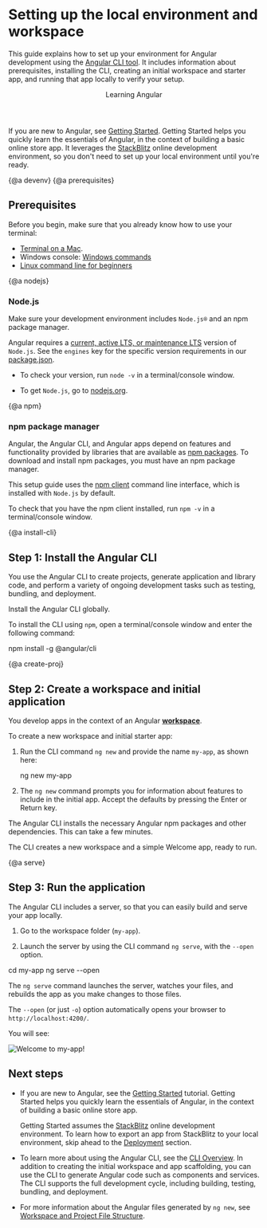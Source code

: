 # Setting up the local environment and workspace


This guide explains how to set up your environment for Angular development using the [Angular CLI tool](cli "CLI command reference").
It includes information about prerequisites, installing the CLI, creating an initial workspace and starter app, and running that app locally to verify your setup.


<div class="callout is-helpful">
<header>Learning Angular</header>

If you are new to Angular, see [Getting Started](start). Getting Started helps you quickly learn the essentials of Angular, in the context of building a basic online store app. It leverages the [StackBlitz](https://stackblitz.com/) online development environment, so you don't need to set up your local environment until you're ready.


</div>


{@a devenv}
{@a prerequisites}
## Prerequisites

Before you begin, make sure that you already know how to use your terminal:

*  [Terminal on a Mac](https://support.apple.com/guide/terminal/welcome/mac).
*  Windows console: [Windows commands](https://docs.microsoft.com/en-us/windows-server/administration/windows-commands/windows-commands)
*  [Linux command line for beginners ](https://ubuntu.com/tutorials/command-line-for-beginners#1-overview)

{@a nodejs}
### Node.js

Make sure your development environment includes `Node.js®` and an npm package manager.

Angular requires a [current, active LTS, or maintenance LTS](https://nodejs.org/about/releases/) version of `Node.js`. See the `engines` key for the specific version requirements in our [package.json](https://unpkg.com/@angular/cli/package.json).

* To check your version, run `node -v` in a terminal/console window.

* To get `Node.js`, go to [nodejs.org](https://nodejs.org "Nodejs.org").

{@a npm}
### npm package manager

Angular, the Angular CLI, and Angular apps depend on features and functionality provided by libraries that are available as [npm packages](https://docs.npmjs.com/getting-started/what-is-npm). To download and install npm packages, you must have an npm package manager.

This setup guide uses the [npm client](https://docs.npmjs.com/cli/install) command line interface, which is installed with `Node.js` by default.

To check that you have the npm client installed, run `npm -v` in a terminal/console window.


{@a install-cli}

## Step 1: Install the Angular CLI

You use the Angular CLI
to create projects, generate application and library code, and perform a variety of ongoing development tasks such as testing, bundling, and deployment.

Install the Angular CLI globally.

To install the CLI using `npm`, open a terminal/console window and enter the following command:


<code-example language="sh" class="code-shell">
  npm install -g @angular/cli

</code-example>



{@a create-proj}

## Step 2: Create a workspace and initial application

You develop apps in the context of an Angular [**workspace**](guide/glossary#workspace).

To create a new workspace and initial starter app:

1. Run the CLI command `ng new` and provide the name `my-app`, as shown here:

    <code-example language="sh" class="code-shell">
      ng new my-app

    </code-example>

2. The `ng new` command prompts you for information about features to include in the initial app. Accept the defaults by pressing the Enter or Return key.

The Angular CLI installs the necessary Angular npm packages and other dependencies. This can take a few minutes.

The CLI creates a new workspace and a simple Welcome app, ready to run.


{@a serve}

## Step 3: Run the application

The Angular CLI includes a server, so that you can easily build and serve your app locally.

1. Go to the workspace folder (`my-app`).

1. Launch the server by using the CLI command `ng serve`, with the `--open` option.

<code-example language="sh" class="code-shell">
  cd my-app
  ng serve --open
</code-example>

The `ng serve` command launches the server, watches your files,
and rebuilds the app as you make changes to those files.

The `--open` (or just `-o`) option automatically opens your browser
to `http://localhost:4200/`.

You will see:


<div class="lightbox">
  <img src='generated/images/guide/setup-local/app-works.png' alt="Welcome to my-app!">
</div>


## Next steps


* If you are new to Angular, see the [Getting Started](start) tutorial. Getting Started helps you quickly learn the essentials of Angular, in the context of building a basic online store app.

  <div class="alert is-helpful">

  Getting Started assumes the [StackBlitz](https://stackblitz.com/) online development environment.
  To learn how to export an app from StackBlitz to your local environment, skip ahead to the [Deployment](start/start-deployment "Getting Started: Deployment") section.

  </div>


* To learn more about using the Angular CLI, see the [CLI Overview](cli "CLI Overview"). In addition to creating the initial workspace and app scaffolding, you can use the CLI to generate Angular code such as components and services. The CLI supports the full development cycle, including building, testing, bundling, and deployment.


* For more information about the Angular files generated by `ng new`, see [Workspace and Project File Structure](guide/file-structure).
